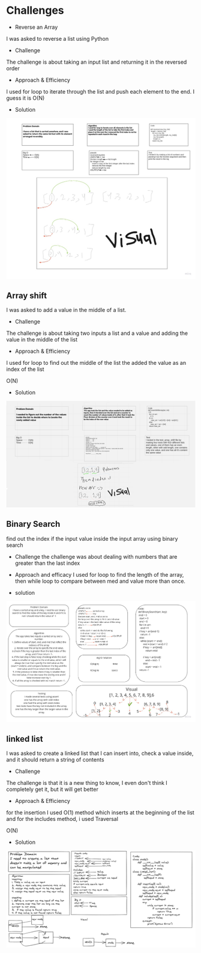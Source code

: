 # Challenges

* Reverse an Array

I was asked to reverse a list using Python

* Challenge

The challenge is about taking an input list and returning it in the reversed order

* Approach & Efficiency

I used for loop to iterate through the list and push each element to the end.
I guess it is O(N)

* Solution

![White_Board](Assets/Array-reverse.jpg)

## Array shift

 I was asked to add a value in the middle of a list.

* Challenge

The challenge is about taking two inputs a list and a value and adding the value in the middle of the list

* Approach & Efficiency

I used for loop to find out the middle of the list the added the value as an index of the list

O(N)

* Solution

![White_Board](Assets/shift.png)

## Binary Search

find out the index if the input value inside the input array using binary search

* Challenge
the challenge was about dealing with numbers that are greater than the last index

* Approach and efficacy
I used for loop to find the length of the array, then while loop to compare between med and value more than once.

* solution

![White_Board](Assets/Binary.jpg)

## linked list

I was asked to create a linked list that I can insert into, check a value inside, and it should return a string of contents

* Challenge

The challenge is that it is a new thing to know, I even don't think I completely get it, but it will get better

* Approach & Efficiency

for the insertion I used O(1) method which inserts at the beginning of the list
and for the includes method, i used Traversal

O(N)

* Solution

![White_Board](Assets/linked_list.png)
